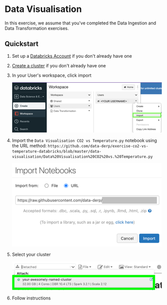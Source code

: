 # Data Visualisation
In this exercise, we assume that you've completed the Data Ingestion and Data Transformation exercises.

## Quickstart
1. Set up a [Databricks Account](https://github.com/data-derp/documentation/blob/master/databricks/README.md) if you don't already have one
2. [Create a cluster](https://github.com/data-derp/documentation/blob/master/databricks/setup-cluster.md) if you don't already have one

3. In your User's workspace, click import

   ![databricks-import](https://github.com/data-derp/documentation/blob/master/databricks/assets/databricks-import.png?raw=true)

4. Import the `Data Visualisation CO2 vs Temperature.py` notebook using the URL method: `https://github.com/data-derp/exercise-co2-vs-temperature-databricks/blob/master/data-visualisation/Data%20Visualisation%20CO2%20vs.%20Temperature.py`

   ![databricks-import-url](https://github.com/data-derp/documentation/blob/master/databricks/assets/databricks-import-url.png?raw=true)

5. Select your cluster

   ![databricks-select-cluster.png](https://github.com/data-derp/documentation/blob/master/databricks/assets/databricks-select-cluster.png?raw=true)

6. Follow instructions